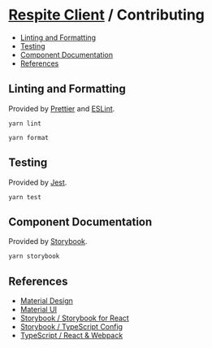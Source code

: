 # [Respite Client](./README.md) / Contributing

-   [Linting and Formatting](#linting-and-formatting)
-   [Testing](#testing)
-   [Component Documentation](#component-documentation)
-   [References](#references)

## Linting and Formatting

Provided by [Prettier](https://prettier.io/) and [ESLint](https://eslint.org/).

```shell script
yarn lint
```

```shell script
yarn format
```

## Testing

Provided by [Jest](https://jestjs.io/).

```shell script
yarn test
```

## Component Documentation

Provided by [Storybook](https://storybook.js.org/).

```shell script
yarn storybook
```

## References

-   [Material Design](https://material.io/design)
-   [Material UI](https://material-ui.com/)
-   [Storybook / Storybook for React](https://storybook.js.org/docs/guides/guide-react/)
-   [Storybook / TypeScript Config](https://storybook.js.org/docs/configurations/typescript-config/)
-   [TypeScript / React & Webpack](https://www.typescriptlang.org/docs/handbook/react-&-webpack.html)
